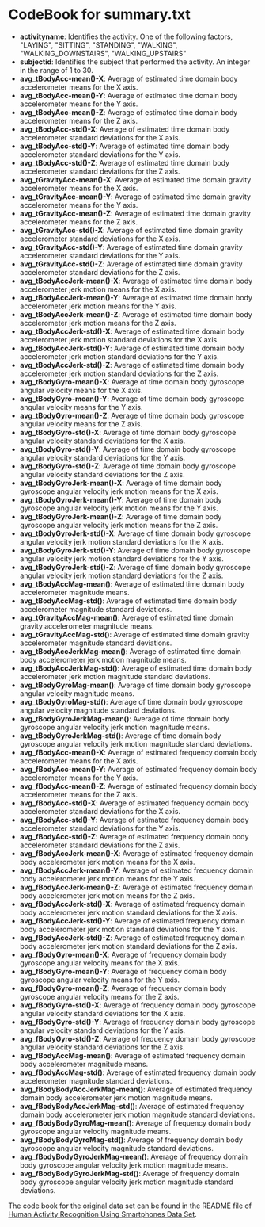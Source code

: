 # CodeBook for summary.txt

* **activityname**: Identifies the activity. One of the following factors, "LAYING", "SITTING", "STANDING", "WALKING", "WALKING_DOWNSTAIRS", "WALKING_UPSTAIRS"
* **subjectid**: Identifies the subject that performed the activity. An integer in the range of 1 to 30.
* **avg_tBodyAcc-mean()-X**: Average of estimated time domain body accelerometer means for the X axis.
* **avg_tBodyAcc-mean()-Y**: Average of estimated time domain body accelerometer means for the Y axis.
* **avg_tBodyAcc-mean()-Z**: Average of estimated time domain body accelerometer means for the Z axis.
* **avg_tBodyAcc-std()-X**: Average of estimated time domain body accelerometer standard deviations for the X axis.
* **avg_tBodyAcc-std()-Y**: Average of estimated time domain body accelerometer standard deviations for the Y axis.
* **avg_tBodyAcc-std()-Z**: Average of estimated time domain body accelerometer standard deviations for the Z axis.
* **avg_tGravityAcc-mean()-X**: Average of estimated time domain gravity accelerometer means for the X axis.
* **avg_tGravityAcc-mean()-Y**: Average of estimated time domain gravity accelerometer means for the Y axis.
* **avg_tGravityAcc-mean()-Z**: Average of estimated time domain gravity accelerometer means for the Z axis.
* **avg_tGravityAcc-std()-X**: Average of estimated time domain gravity accelerometer standard deviations for the X axis.
* **avg_tGravityAcc-std()-Y**: Average of estimated time domain gravity accelerometer standard deviations for the Y axis.
* **avg_tGravityAcc-std()-Z**: Average of estimated time domain gravity accelerometer standard deviations for the Z axis.
* **avg_tBodyAccJerk-mean()-X**: Average of estimated time domain body accelerometer jerk motion means for the X axis.
* **avg_tBodyAccJerk-mean()-Y**: Average of estimated time domain body accelerometer jerk motion means for the Y axis.
* **avg_tBodyAccJerk-mean()-Z**: Average of estimated time domain body accelerometer jerk motion means for the Z axis.
* **avg_tBodyAccJerk-std()-X**: Average of estimated time domain body accelerometer jerk motion standard deviations for the X axis.
* **avg_tBodyAccJerk-std()-Y**: Average of estimated time domain body accelerometer jerk motion standard deviations for the Y axis.
* **avg_tBodyAccJerk-std()-Z**: Average of estimated time domain body accelerometer jerk motion standard deviations for the Z axis.
* **avg_tBodyGyro-mean()-X**: Average of time domain body gyroscope angular velocity means for the X axis.
* **avg_tBodyGyro-mean()-Y**: Average of time domain body gyroscope angular velocity means for the Y axis.
* ****avg_tBodyGyro-mean()-Z****: Average of time domain body gyroscope angular velocity means for the Z axis.
* **avg_tBodyGyro-std()-X**: Average of time domain body gyroscope angular velocity standard deviations for the X axis.
* **avg_tBodyGyro-std()-Y**: Average of time domain body gyroscope angular velocity standard deviations for the Y axis.
* **avg_tBodyGyro-std()-Z**: Average of time domain body gyroscope angular velocity standard deviations for the Z axis.
* **avg_tBodyGyroJerk-mean()-X**: Average of time domain body gyroscope angular velocity jerk motion means for the X axis.
* **avg_tBodyGyroJerk-mean()-Y**: Average of time domain body gyroscope angular velocity jerk motion means for the Y axis.
* **avg_tBodyGyroJerk-mean()-Z**: Average of time domain body gyroscope angular velocity jerk motion means for the Z axis.
* **avg_tBodyGyroJerk-std()-X**: Average of time domain body gyroscope angular velocity jerk motion standard deviations for the X axis.
* **avg_tBodyGyroJerk-std()-Y**: Average of time domain body gyroscope angular velocity jerk motion standard deviations for the Y axis.
* **avg_tBodyGyroJerk-std()-Z**: Average of time domain body gyroscope angular velocity jerk motion standard deviations for the Z axis.
* **avg_tBodyAccMag-mean()**: Average of estimated time domain body accelerometer magnitude means.
* **avg_tBodyAccMag-std()**: Average of estimated time domain body accelerometer magnitude standard deviations.
* **avg_tGravityAccMag-mean()**: Average of estimated time domain gravity accelerometer magnitude means.
* **avg_tGravityAccMag-std()**: Average of estimated time domain gravity accelerometer magnitude standard deviations.
* **avg_tBodyAccJerkMag-mean()**: Average of estimated time domain body accelerometer jerk motion magnitude means.
* **avg_tBodyAccJerkMag-std()**: Average of estimated time domain body accelerometer jerk motion magnitude standard deviations.
* **avg_tBodyGyroMag-mean()**: Average of time domain body gyroscope angular velocity magnitude means.
* **avg_tBodyGyroMag-std()**: Average of time domain body gyroscope angular velocity magnitude standard deviations.
* **avg_tBodyGyroJerkMag-mean()**: Average of time domain body gyroscope angular velocity jerk motion magnitude means.
* **avg_tBodyGyroJerkMag-std()**: Average of time domain body gyroscope angular velocity jerk motion magnitude standard deviations.
* **avg_fBodyAcc-mean()-X**: Average of estimated frequency domain body accelerometer means for the X axis.
* **avg_fBodyAcc-mean()-Y**: Average of estimated frequency domain body accelerometer means for the Y axis.
* **avg_fBodyAcc-mean()-Z**: Average of estimated frequency domain body accelerometer means for the Z axis.
* **avg_fBodyAcc-std()-X**: Average of estimated frequency domain body accelerometer standard deviations for the X axis.
* **avg_fBodyAcc-std()-Y**: Average of estimated frequency domain body accelerometer standard deviations for the Y axis.
* **avg_fBodyAcc-std()-Z**: Average of estimated frequency domain body accelerometer standard deviations for the Z axis.
* **avg_fBodyAccJerk-mean()-X**: Average of estimated frequency domain body accelerometer jerk motion means for the X axis.
* **avg_fBodyAccJerk-mean()-Y**: Average of estimated frequency domain body accelerometer jerk motion means for the Y axis.
* **avg_fBodyAccJerk-mean()-Z**: Average of estimated frequency domain body accelerometer jerk motion means for the Z axis.
* **avg_fBodyAccJerk-std()-X**: Average of estimated frequency domain body accelerometer jerk motion standard deviations for the X axis.
* **avg_fBodyAccJerk-std()-Y**: Average of estimated frequency domain body accelerometer jerk motion standard deviations for the Y axis.
* **avg_fBodyAccJerk-std()-Z**: Average of estimated frequency domain body accelerometer jerk motion standard deviations for the Z axis.
* **avg_fBodyGyro-mean()-X**: Average of frequency domain body gyroscope angular velocity means for the X axis.
* **avg_fBodyGyro-mean()-Y**: Average of frequency domain body gyroscope angular velocity means for the Y axis.
* **avg_fBodyGyro-mean()-Z**: Average of frequency domain body gyroscope angular velocity means for the Z axis.
* **avg_fBodyGyro-std()-X**: Average of frequency domain body gyroscope angular velocity standard deviations for the X axis.
* **avg_fBodyGyro-std()-Y**: Average of frequency domain body gyroscope angular velocity standard deviations for the Y axis.
* **avg_fBodyGyro-std()-Z**: Average of frequency domain body gyroscope angular velocity standard deviations for the Z axis.
* **avg_fBodyAccMag-mean()**: Average of estimated frequency domain body accelerometer magnitude means.
* **avg_fBodyAccMag-std()**: Average of estimated frequency domain body accelerometer magnitude standard deviations.
* **avg_fBodyBodyAccJerkMag-mean()**: Average of estimated frequency domain body accelerometer jerk motion magnitude means.
* **avg_fBodyBodyAccJerkMag-std()**: Average of estimated frequency domain body accelerometer jerk motion magnitude standard deviations.
* **avg_fBodyBodyGyroMag-mean()**: Average of frequency domain body gyroscope angular velocity magnitude means.
* **avg_fBodyBodyGyroMag-std()**: Average of frequency domain body gyroscope angular velocity magnitude standard deviations.
* **avg_fBodyBodyGyroJerkMag-mean()**: Average of frequency domain body gyroscope angular velocity jerk motion magnitude means.
* **avg_fBodyBodyGyroJerkMag-std()**: Average of frequency domain body gyroscope angular velocity jerk motion magnitude standard deviations.

The code book for the original data set can be found in the README file of [Human Activity Recognition Using Smartphones Data Set](http://archive.ics.uci.edu/ml/datasets/Human+Activity+Recognition+Using+Smartphones).